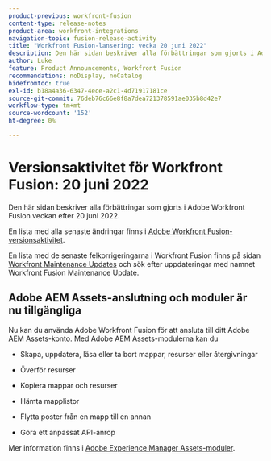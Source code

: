 ```yaml
---
product-previous: workfront-fusion
content-type: release-notes
product-area: workfront-integrations
navigation-topic: fusion-release-activity
title: "Workfront Fusion-lansering: vecka 20 juni 2022"
description: Den här sidan beskriver alla förbättringar som gjorts i Adobe Workfront Fusion veckan efter 20 juni 2022.
author: Luke
feature: Product Announcements, Workfront Fusion
recommendations: noDisplay, noCatalog
hidefromtoc: true
exl-id: b18a4a36-6347-4ece-a2c1-4d71917181ce
source-git-commit: 76deb76c66e8f8a7dea721378591ae035b8d42e7
workflow-type: tm+mt
source-wordcount: '152'
ht-degree: 0%

---
```


# Versionsaktivitet för Workfront Fusion: 20 juni 2022

Den här sidan beskriver alla förbättringar som gjorts i Adobe Workfront Fusion veckan efter 20 juni 2022.

En lista med alla senaste ändringar finns i [Adobe Workfront Fusion-versionsaktivitet](../../../product-announcements/product-releases/fusion-release-activity/fusion-release-activity.md).

En lista med de senaste felkorrigeringarna i Workfront Fusion finns på sidan [Workfront Maintenance Updates](https://experienceleague.adobe.com/docs/workfront-known-issues/releases/current-updates.html) och sök efter uppdateringar med namnet Workfront Fusion Maintenance Update.

## Adobe AEM Assets-anslutning och moduler är nu tillgängliga

Nu kan du använda Adobe Workfront Fusion för att ansluta till ditt Adobe AEM Assets-konto. Med Adobe AEM Assets-modulerna kan du

* Skapa, uppdatera, läsa eller ta bort mappar, resurser eller återgivningar

* Överför resurser

* Kopiera mappar och resurser

* Hämta mapplistor

* Flytta poster från en mapp till en annan

* Göra ett anpassat API-anrop


Mer information finns i [Adobe Experience Manager Assets-moduler](../../../workfront-fusion/apps-and-their-modules/aem-assets-modules.md).
